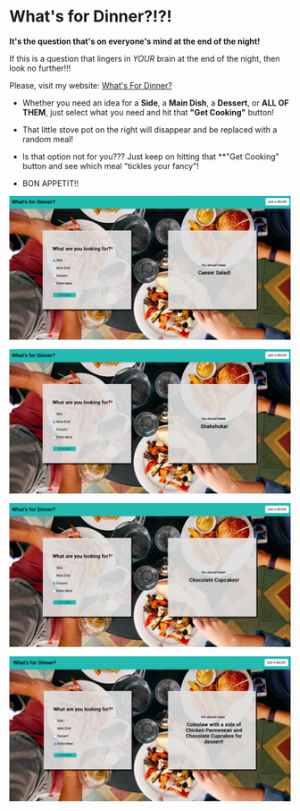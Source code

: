 # What's for Dinner?!?!

**It's the question that's on everyone's mind at the end of the night!**

If this is a question that lingers in *YOUR* brain at the end of the night, then look no further!!!

Please, visit my website: [What's For Dinner?](https://jfarelli.github.io/whats-for-dinner/)

* Whether you need an idea for a **Side**, a **Main Dish**, a **Dessert**, or **ALL OF THEM**, just select what you need and hit that **"Get Cooking"** button!

* That little stove pot on the right will disappear and be replaced with a random meal!

* Is that option not for you??? Just keep on hitting that **"Get Cooking" button and see which meal "tickles your fancy"!

* BON APPETIT!!

![Alt text](https://github.com/jfarelli/whats-for-dinner/blob/main/assets/what's%20for%20dinner_side.png)

![Alt text](https://github.com/jfarelli/whats-for-dinner/blob/main/assets/what's%20for%20dinner_main.png)

![Alt text](https://github.com/jfarelli/whats-for-dinner/blob/main/assets/what's%20for%20dinner_dessert.png)

![Alt text](https://github.com/jfarelli/whats-for-dinner/blob/main/assets/What's%20for%20Dinner%3F.png)

